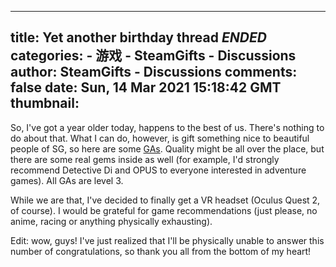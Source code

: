
---
title: Yet another birthday thread _ENDED_
categories: 
    - 游戏
    - SteamGifts - Discussions
author: SteamGifts - Discussions
comments: false
date: Sun, 14 Mar 2021 15:18:42 GMT
thumbnail: 
---

<div>   
<p>So, I've got a year older today, happens to the best of us. There's nothing to do about that. What I can do, however, is gift something nice to beautiful people of SG, so here are some <a href="https://www.steamgifts.com/giveaway/eiB6g/the-beast-inside">GAs</a>. Quality might be all over the place, but there are some real gems inside as well (for example, I'd strongly recommend Detective Di and OPUS to everyone interested in adventure games). All GAs are level 3.</p>
<p>While we are that, I've decided to finally get a VR headset (Oculus Quest 2, of course). I would be grateful for game recommendations (just please, no anime, racing or anything physically exhausting).</p>
<p>Edit: wow, guys! I've just realized that I'll be physically unable to answer this number of congratulations, so thank you all from the bottom of my heart!</p>  
</div>
            